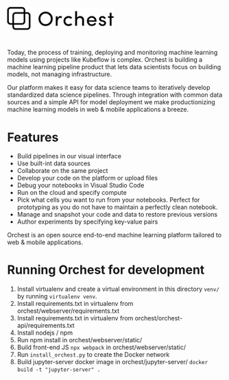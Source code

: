 <img src='orchest-logo.png' width="250px" />

#

Today, the process of training, deploying and monitoring machine learning models using projects like Kubeflow is
complex. Orchest is building a machine learning pipeline product that lets data scientists focus on building models, not
managing infrastructure. 

Our platform makes it easy for data science teams to iteratively develop standardized data
science pipelines. Through integration with common data sources and a simple API for model deployment we make
productionizing machine learning models in web & mobile applications a breeze. 

Features
========
* Build pipelines in our visual interface
* Use built-int data sources
* Collaborate on the same project
* Develop your code on the platform or upload files
* Debug your notebooks in Visual Studio Code
* Run on the cloud and specify compute
* Pick what cells you want to run from your notebooks. Perfect for prototyping as you do not have to maintain a perfectly clean notebook.
* Manage and snapshot your code and data to restore previous versions
* Author experiments by specifying key-value pairs

Orchest is an open source end-to-end machine learning platform tailored to web & mobile applications.

# Running Orchest for development

1. Install virtualenv and create a virtual environment in this directory `venv/` by running `virtualenv venv`.
2. Install requirements.txt in virtualenv from orchest/webserver/requirements.txt
2. Install requirements.txt in virtualenv from orchest/orchest-api/requirements.txt
3. Install nodejs / npm
4. Run npm install in orchest/webserver/static/
5. Build front-end JS `npx webpack` in orchest/webserver/static/
6. Run `install_orchest.py` to create the Docker network
7. Build jupyter-server docker image in orchest/jupyter-server/ `docker build -t "jupyter-server" .`
